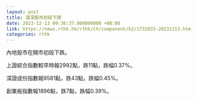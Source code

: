 ```yaml
---
layout: post
title: 滬深股市初段下跌
date: 2023-12-13 09:36:37.000000000 +08:00
link: https://news.rthk.hk/rthk/ch/component/k2/1732033-20231213.htm
categories: rthk
---
```


內地股市在開市初段下跌。

上證綜合指數較早時報2992點，跌11點，跌幅0.37%。

深證成份指數報9581點，跌43點，跌幅0.45%。

創業板指數報1896點，跌7點，跌幅0.39%。
